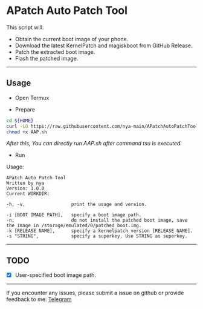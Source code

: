 # APatch Auto Patch Tool

This script will:

- Obtain the current boot image of your phone.
- Download the latest KernelPatch and magiskboot from GitHub Release.
- Patch the extracted boot image.
- Flash the patched image.

---

## Usage

- Open Termux

- Prepare

```bash
cd ${HOME}
curl -LO https://raw.githubusercontent.com/nya-main/APatchAutoPatchTool/main/AAP.sh
chmod +x AAP.sh
```

*After this, You can directly run AAP.sh after command tsu is executed.*

- Run

Usage:
```
APatch Auto Patch Tool
Written by nya
Version: 1.0.0
Current WORKDIR:

-h, -v,                 print the usage and version.

-i [BOOT IMAGE PATH],   specify a boot image path.
-n,                     do not install the patched boot image, save the image in /storage/emulated/0/patched_boot.img.
-k [RELEASE NAME],      specify a kernelpatch version [RELEASE NAME].
-s "STRING",            specify a superkey. Use STRING as superkey.
```

---

## TODO

- [x] User-specified boot image path.

---


If you encounter any issues, please submit a issue on github or provide feedback to me: [Telegram](https://t.me/RhineNya)
